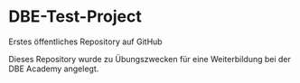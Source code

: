 # DBE-Test-Project
Erstes öffentliches Repository auf GitHub

Dieses Repository wurde zu Übungszwecken für eine Weiterbildung bei der DBE Academy angelegt.
